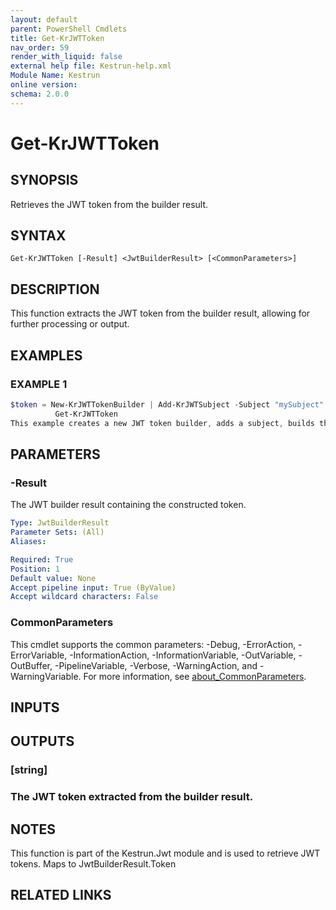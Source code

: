```yaml
---
layout: default
parent: PowerShell Cmdlets
title: Get-KrJWTToken
nav_order: 59
render_with_liquid: false
external help file: Kestrun-help.xml
Module Name: Kestrun
online version:
schema: 2.0.0
---
```


# Get-KrJWTToken

## SYNOPSIS
Retrieves the JWT token from the builder result.

## SYNTAX

```
Get-KrJWTToken [-Result] <JwtBuilderResult> [<CommonParameters>]
```

## DESCRIPTION
This function extracts the JWT token from the builder result, allowing for further processing or output.

## EXAMPLES

### EXAMPLE 1
```powershell
$token = New-KrJWTTokenBuilder | Add-KrJWTSubject -Subject "mySubject" | Build-KrJWT |
          Get-KrJWTToken
This example creates a new JWT token builder, adds a subject, builds the JWT token, and then retrieves the token.
```

## PARAMETERS

### -Result
The JWT builder result containing the constructed token.

```yaml
Type: JwtBuilderResult
Parameter Sets: (All)
Aliases:

Required: True
Position: 1
Default value: None
Accept pipeline input: True (ByValue)
Accept wildcard characters: False
```

### CommonParameters
This cmdlet supports the common parameters: -Debug, -ErrorAction, -ErrorVariable, -InformationAction, -InformationVariable, -OutVariable, -OutBuffer, -PipelineVariable, -Verbose, -WarningAction, and -WarningVariable. For more information, see [about_CommonParameters](http://go.microsoft.com/fwlink/?LinkID=113216).

## INPUTS

## OUTPUTS

### [string]
### The JWT token extracted from the builder result.
## NOTES
This function is part of the Kestrun.Jwt module and is used to retrieve JWT tokens.
Maps to JwtBuilderResult.Token

## RELATED LINKS
